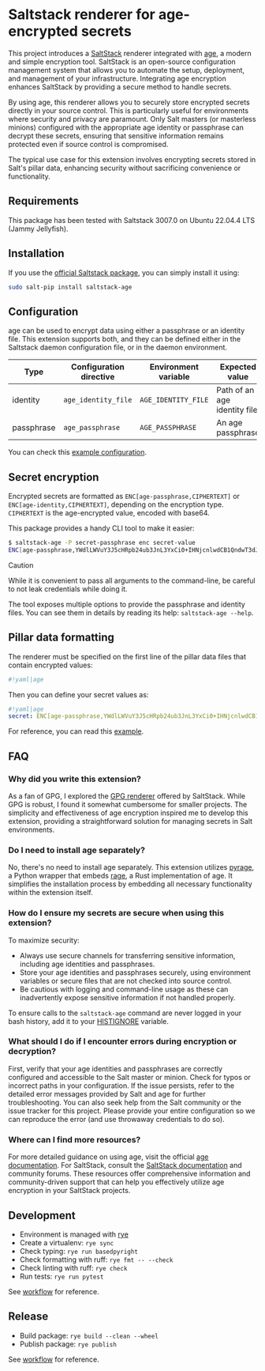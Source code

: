 # Saltstack renderer for age-encrypted secrets

This project introduces a [SaltStack](https://saltproject.io/) renderer
integrated with [age](https://age-encryption.org/),
a modern and simple encryption tool.
SaltStack is an open-source configuration management system that allows you to
automate the setup, deployment, and management of your infrastructure.
Integrating age encryption enhances SaltStack by providing a secure method to
handle secrets.

By using age, this renderer allows you to securely store encrypted secrets
directly in your source control.
This is particularly useful for environments where security and privacy are
paramount.
Only Salt masters (or masterless minions) configured with the appropriate age
identity or passphrase can decrypt these secrets, ensuring that sensitive
information remains protected even if source control is compromised.

The typical use case for this extension involves encrypting secrets stored in
Salt's pillar data,
enhancing security without sacrificing convenience or functionality.

## Requirements

This package has been tested with Saltstack 3007.0 on Ubuntu 22.04.4 LTS
(Jammy Jellyfish).

## Installation

If you use the [official Saltstack package](https://repo.saltproject.io/),
you can simply install it using:

```sh
sudo salt-pip install saltstack-age
```

## Configuration

age can be used to encrypt data using either a passphrase or an identity file.
This extension supports both, and they can be defined either in the Saltstack
daemon configuration file, or in the daemon environment.

| Type         | Configuration directive | Environment variable | Expected value               |
| ------------ | ----------------------- | -------------------- | ---------------------------- |
| identity     | `age_identity_file`     | `AGE_IDENTITY_FILE`  | Path of an age identity file |
| passphrase   | `age_passphrase`        | `AGE_PASSPHRASE`     | An age passphrase            |

You can check this [example configuration](./example/config/minion).

## Secret encryption

Encrypted secrets are formatted as `ENC[age-passphrase,CIPHERTEXT]` or
`ENC[age-identity,CIPHERTEXT]`, depending on the encryption type.
`CIPHERTEXT` is the age-encrypted value, encoded with base64.

This package provides a handy CLI tool to make it easier:

```sh
$ saltstack-age -P secret-passphrase enc secret-value
ENC[age-passphrase,YWdlLWVuY3J5cHRpb24ub3JnL3YxCi0+IHNjcnlwdCB1QndwT3dJejhaSEtZZlIxeFEvZk5RIDIwCmhrcm9OY0tTOWdwNkhWbDdadlNIOHRFYmFLdkpZSjhLTktTWXhZVHFHKzgKLS0tIHFJWVRNc0JzTkpKNHJ1TFBuZ2tybWt0WWVQR0wrbjVnMmlZYzRaWVlBbFkKPWQu4lawaAu1owDXPDwwmj9/tN9/5NF/Avd4jPrLoy/ugUb0ciqm8H5My44=]
```

> [!CAUTION]
> While it is convenient to pass all arguments to the command-line,
> be careful to not leak credentials while doing it.

The tool exposes multiple options to provide the passphrase and identity files.
You can see them in details by reading its help: `saltstack-age --help`.

## Pillar data formatting

The renderer must be specified on the first line of the pillar data files that
contain encrypted values:

```yaml
#!yaml|age
```

Then you can define your secret values as:

```yaml
#!yaml|age
secret: ENC[age-passphrase,YWdlLWVuY3J5cHRpb24ub3JnL3YxCi0+IHNjcnlwdCB1QndwT3dJejhaSEtZZlIxeFEvZk5RIDIwCmhrcm9OY0tTOWdwNkhWbDdadlNIOHRFYmFLdkpZSjhLTktTWXhZVHFHKzgKLS0tIHFJWVRNc0JzTkpKNHJ1TFBuZ2tybWt0WWVQR0wrbjVnMmlZYzRaWVlBbFkKPWQu4lawaAu1owDXPDwwmj9/tN9/5NF/Avd4jPrLoy/ugUb0ciqm8H5My44=]
```

For reference, you can read this [example](./example/).

## FAQ

### Why did you write this extension?

As a fan of GPG, I explored the
[GPG renderer](https://docs.saltproject.io/en/latest/ref/renderers/all/salt.renderers.gpg.html)
offered by SaltStack.
While GPG is robust, I found it somewhat cumbersome for smaller projects.
The simplicity and effectiveness of age encryption inspired me to develop this
extension,
providing a straightforward solution for managing secrets in Salt environments.

### Do I need to install age separately?

No, there's no need to install age separately.
This extension utilizes [pyrage](https://github.com/woodruffw/pyrage),
a Python wrapper that embeds [rage](https://github.com/str4d/rage),
a Rust implementation of age.
It simplifies the installation process by embedding all necessary functionality
within the extension itself.

### How do I ensure my secrets are secure when using this extension?

To maximize security:
- Always use secure channels for transferring sensitive information,
  including age identities and passphrases.
- Store your age identities and passphrases securely, using environment
  variables or secure files that are not checked into source control.
- Be cautious with logging and command-line usage as these can inadvertently
  expose sensitive information if not handled properly.

To ensure calls to the `saltstack-age` command are never logged in your
bash history, add it to your
[HISTIGNORE](https://www.gnu.org/software/bash/manual/html_node/Bash-Variables.html#index-HISTIGNORE)
variable.

### What should I do if I encounter errors during encryption or decryption?

First, verify that your age identities and passphrases are correctly configured
and accessible to the Salt master or minion. Check for typos or incorrect paths
in your configuration.
If the issue persists, refer to the detailed error messages provided by Salt and
age for further troubleshooting.
You can also seek help from the Salt community
or the issue tracker for this project.
Please provide your entire configuration so we can reproduce the error
(and use throwaway credentials to do so).

### Where can I find more resources?

For more detailed guidance on using age,
visit the official [age documentation](https://age-encryption.org/).
For SaltStack, consult the
[SaltStack documentation](https://docs.saltproject.io/) and community forums.
These resources offer comprehensive information and community-driven support
that can help you effectively utilize age encryption in your SaltStack projects.

## Development

* Environment is managed with [rye](https://rye-up.com/)
* Create a virtualenv: `rye sync`
* Check typing: `rye run basedpyright`
* Check formatting with ruff: `rye fmt -- --check`
* Check linting with ruff: `rye check`
* Run tests: `rye run pytest`

See [workflow](./.github/workflows/build.yaml) for reference.

## Release

* Build package: `rye build --clean --wheel`
* Publish package: `rye publish`

See [workflow](./.github/workflows/release.yaml) for reference.
